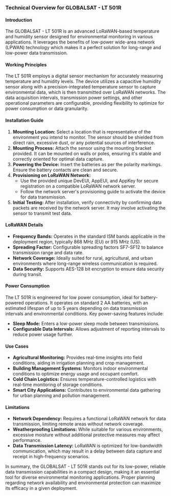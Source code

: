 ### Technical Overview for GLOBALSAT - LT 501R

#### Introduction
The GLOBALSAT - LT 501R is an advanced LoRaWAN-based temperature and humidity sensor designed for environmental monitoring in various applications. It leverages the benefits of low-power wide-area network (LPWAN) technology which makes it a perfect solution for long-range and low-power data transmission.

#### Working Principles
The LT 501R employs a digital sensor mechanism for accurately measuring temperature and humidity levels. The device utilizes a capacitive humidity sensor along with a precision-integrated temperature sensor to capture environmental data, which is then transmitted over LoRaWAN networks. The data acquisition intervals, transmission power settings, and other operational parameters are configurable, providing flexibility to optimize for power consumption or data granularity.

#### Installation Guide
1. **Mounting Location:** Select a location that is representative of the environment you intend to monitor. The sensor should be shielded from direct rain, excessive dust, or any potential sources of interference.
2. **Mounting Process:** Attach the sensor using the mounting bracket provided. It can be mounted on walls or poles, ensuring it's stable and correctly oriented for optimal data capture.
3. **Powering the Device:** Insert the batteries as per the polarity markings. Ensure the battery contacts are clean and secure.
4. **Provisioning on LoRaWAN Network:** 
   - Use the provided unique DevEUI, AppEUI, and AppKey for secure registration on a compatible LoRaWAN network server.
   - Follow the network server's provisioning guide to activate the device for data transmission.
5. **Initial Testing:** After installation, verify connectivity by confirming data packets are received by the network server. It may involve activating the sensor to transmit test data.

#### LoRaWAN Details
- **Frequency Bands:** Operates in the standard ISM bands applicable in the deployment region, typically 868 MHz (EU) or 915 MHz (US).
- **Spreading Factor:** Configurable spreading factors SF7-SF12 to balance transmission range and data rate.
- **Network Coverage:** Ideally suited for rural, agricultural, and urban environments where long-range wireless communication is required.
- **Data Security:** Supports AES-128 bit encryption to ensure data security during transit.

#### Power Consumption
The LT 501R is engineered for low power consumption, ideal for battery-powered operations. It operates on standard 2 AA batteries, with an estimated lifespan of up to 5 years depending on data transmission intervals and environmental conditions. Key power-saving features include:
- **Sleep Mode:** Enters a low-power sleep mode between transmissions.
- **Configurable Data Intervals:** Allows adjustment of reporting intervals to reduce power usage further.

#### Use Cases
- **Agricultural Monitoring:** Provides real-time insights into field conditions, aiding in irrigation planning and crop management.
- **Building Management Systems:** Monitors indoor environmental conditions to optimize energy usage and occupant comfort.
- **Cold Chain Logistics:** Ensures temperature-controlled logistics with real-time monitoring of storage conditions.
- **Smart City Applications:** Contributes to environmental data gathering for urban planning and pollution management.

#### Limitations
- **Network Dependency:** Requires a functional LoRaWAN network for data transmission, limiting remote areas without network coverage.
- **Weatherproofing Limitations:** While suitable for various environments, excessive moisture without additional protective measures may affect performance.
- **Data Transmission Latency:** LoRaWAN is optimized for low-bandwidth communication, which may result in a delay between data capture and receipt in high-frequency scenarios.

In summary, the GLOBALSAT - LT 501R stands out for its low-power, reliable data transmission capabilities in a compact design, making it an essential tool for diverse environmental monitoring applications. Proper planning regarding network availability and environmental protection can maximize its efficacy in a given deployment.